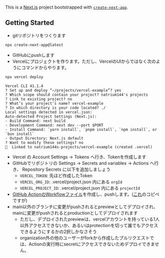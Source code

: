 This is a [Next.js](https://nextjs.org) project bootstrapped with [`create-next-app`](https://nextjs.org/docs/app/api-reference/cli/create-next-app).

## Getting Started

* gitリポジトリをつくります
```sh
npx create-next-app@latest
```
* GitHubにpushします
* Vercelにプロジェクトを作ります。ただし、VercelのUIからではなく次のようにコマンドからやります。
```sh
npx vercel deploy
```
```
Vercel CLI 41.1.4
? Set up and deploy “~/projects/vercel-example”? yes
? Which scope should contain your project? natrium144's projects
? Link to existing project? no
? What’s your project’s name? vercel-example
? In which directory is your code located? ./
Local settings detected in vercel.json:
Auto-detected Project Settings (Next.js):
- Build Command: next build
- Development Command: next dev --port $PORT
- Install Command: `yarn install`, `pnpm install`, `npm install`, or `bun install`
- Output Directory: Next.js default
? Want to modify these settings? no
🔗  Linked to natrium144s-projects/vercel-example (created .vercel)
```
* Vercel の Account Settings → Tokens へ行き、Tokenを作成します
* GitHubでリポジトリの Settings → Secrets and variables → Actions へ行き、 Repository Secrets に以下を追加しましょう
    * `VERCEL_TOKEN`: 先ほど作成したToken
    * `VERCEL_ORG_ID`: .vercel/project.json 内にある `orgId`
    * `VERCEL_PROJECT_ID`: .vercel/project.json 内にある `projectId`
* [GitHub ActionのWorkflowファイル](.github/workflows)を作成し、pushします。([これ](https://vercel.com/guides/how-can-i-use-github-actions-with-vercel)のコピペですが)
* main以外のブランチに変更がpushされるとpreviewとしてデプロイされ、mainに変更がpushされるとproductionとしてデプロイされます
    * ただし、デプロイされたpreviewは、vercelアカウントを持っている1人以外アクセスできないか、あるいはprotectionを切って誰でもアクセスできるようにするかの2択しかなさそう
    * organization外の他のユーザーがforkから作成したプルリクエストでは、Actionの実行時にsecretにアクセスできないためデプロイできません。
